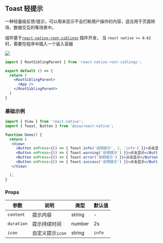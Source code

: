 Toast 轻提示
---

一种轻量级反馈/提示，可以用来显示不会打断用户操作的内容，适合用于页面转场、数据交互的等场景中。

组件基于[`react-native-root-siblings`](https://github.com/magicismight/react-native-root-siblings) 插件开发， 当 `react native >= 0.62` 时，需要在程序中插入一个装入容器

![](https://user-images.githubusercontent.com/57083007/146734105-6e3c70bf-0d11-45d5-8bd4-c1e31738a4de.gif)<!--rehype:style=zoom: 33%;float: right; margin-left: 15px;-->

```jsx
import { RootSiblingParent } from 'react-native-root-siblings';

export default () => {
  return (
    <RootSiblingParent>
      <App />
    </RootSiblingParent>
  )
}
```

### 基础示例

```jsx
import { View } from 'react-native';
import { Toast, Button } from '@uiw/react-native';

function Demo() {
  return (
   <View>
     <Button onPress={() => { Toast.info('说明提示', 2, 'info') }}>点击显示</Button>
     <Button onPress={() => { Toast.warning('说明提示') }}>点击显示</Button>
     <Button onPress={() => { Toast.error('说明提示') }}>点击显示</Button>
     <Button onPress={() => { Toast.success('说明提示') }}>点击显示</Button>
   </View>

  );
}
```

### Props

| 参数 | 说明 | 类型 | 默认值 |
|------|------|-----|------|
| `content` | 提示内容 | string | - |
| `duration` | 提示持续时间 | number | 2s |
| `icon` | 自定义提示`icon` | string | `info` |